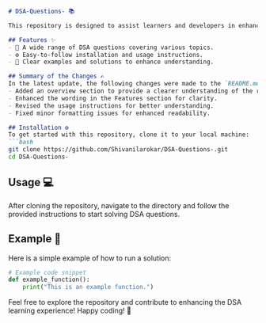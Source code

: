 ```markdown
# DSA-Questions- 📚

This repository is designed to assist learners and developers in enhancing their Data Structures and Algorithms (DSA) skills through a variety of questions and solutions.

## Features ✨
- 📖 A wide range of DSA questions covering various topics.
- ⚙️ Easy-to-follow installation and usage instructions.
- 📖 Clear examples and solutions to enhance understanding.

## Summary of the Changes ✍️
In the latest update, the following changes were made to the `README.md` file:
- Added an overview section to provide a clearer understanding of the repository's purpose.
- Enhanced the wording in the Features section for clarity.
- Revised the usage instructions for better understanding.
- Fixed minor formatting issues for enhanced readability.

## Installation ⚙️
To get started with this repository, clone it to your local machine:
```bash
git clone https://github.com/Shivanilarokar/DSA-Questions-.git
cd DSA-Questions-
```

## Usage 💻
After cloning the repository, navigate to the directory and follow the provided instructions to start solving DSA questions.

## Example 📖
Here is a simple example of how to run a solution:
```python
# Example code snippet
def example_function():
    print("This is an example function.")
```

Feel free to explore the repository and contribute to enhancing the DSA learning experience! Happy coding! 🎉
```
